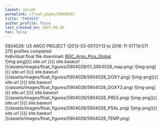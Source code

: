 ```yaml
---
layout: splash
permalink: /float_pages/5904028/
title: "5904028"
author_profile: false
last_created_on: 2025-09-30
toc: false
---
```

 
5904028: US ARGO PROJECT (2013-03-05T01:13 to 2016-11-01T14:07)\
270 profiles completed\
Individual float file download: [BGC_Argo_Plus_Global](https://ftp.soest.hawaii.edu/bgc_argo_plus/Individual_Floats/outliers_removed/5904028_Sprof_processed.nc)\
![img-png]({{ site.url }}{{ site.baseurl }}/assets/images/float_figures/5904028/01_5904028_map.png)
![img-png]({{ site.url }}{{ site.baseurl }}/assets/images/float_figures/5904028/5904028_DOXY.png)
![img-png]({{ site.url }}{{ site.baseurl }}/assets/images/float_figures/5904028/5904028_DOXY2.png)
![img-png]({{ site.url }}{{ site.baseurl }}/assets/images/float_figures/5904028/5904028_PRES.png)
![img-png]({{ site.url }}{{ site.baseurl }}/assets/images/float_figures/5904028/5904028_PSAL.png)
![img-png]({{ site.url }}{{ site.baseurl }}/assets/images/float_figures/5904028/5904028_TEMP.png)
